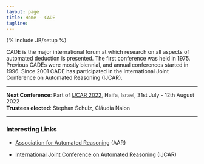 ```yaml
---
layout: page
title: Home - CADE
tagline: 
---
```

{% include JB/setup %}

CADE is the major international forum at which research on all aspects of automated deduction is presented. The first conference was held in 1975. Previous CADEs were mostly biennial, and annual conferences started in 1996. Since 2001 CADE has participated in the International Joint Conference on Automated Reasoning (IJCAR). 

-----

<div class="alert alert-info" role="alert">
	<strong>Next Conference</strong>: 
    Part of
	<a href="http://ijcar.org" target="_top">IJCAR 2022</a>, Haifa, Israel, 31st July - 12th August 2022<br>
    <strong>Trustees elected</strong>: Stephan Schulz, Cláudia Nalon
</div>

-----

### Interesting Links


 - <a href="http://www.aarinc.org" target="_top">Association for Automated Reasoning</a> (AAR)

 - <a href="http://www.ijcar.org" target="_top">International Joint Conference on Automated Reasoning</a> (IJCAR)
